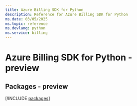 ```yaml
---
title: Azure Billing SDK for Python
description: Reference for Azure Billing SDK for Python
ms.date: 03/05/2025
ms.topic: reference
ms.devlang: python
ms.service: billing
---
```

# Azure Billing SDK for Python - preview
## Packages - preview
[!INCLUDE [packages](billing-index.md)]